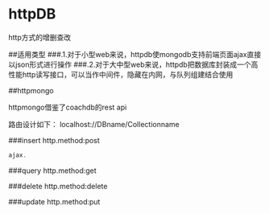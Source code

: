 # httpDB
http方式的增删查改

##适用类型
###.1.对于小型web来说，httpdb使mongodb支持前端页面ajax直接以json形式进行操作
###.2.对于大中型web来说，httpdb把数据库封装成一个高性能http读写接口，可以当作中间件，隐藏在内网，与队列组建结合使用

##httpmongo

httpmongo借鉴了coachdb的rest api

路由设计如下：
localhost://DBname/Collectionname

###insert
http.method:post

``` javascript
ajax.

```


###query
http.method:get

###delete
http.method:delete

###update
http.method:put
